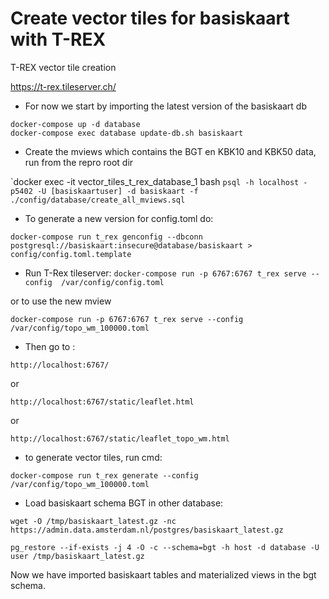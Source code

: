 # Create vector tiles for basiskaart with T-REX

T-REX vector tile creation

https://t-rex.tileserver.ch/

- For now we start by importing the latest version of the basiskaart db 

`docker-compose up -d database`  
`docker-compose exec database update-db.sh basiskaart`

- Create the mviews which contains the BGT en KBK10 and KBK50 data, run from the repro root dir

`docker exec -it vector_tiles_t_rex_database_1 bash ``psql -h localhost -p5402 -U [basiskaartuser] -d basiskaart -f ./config/database/create_all_mviews.sql``


- To generate a new version for config.toml do:

`docker-compose run t_rex genconfig --dbconn postgresql://basiskaart:insecure@database/basiskaart > config/config.toml.template`

- Run T-Rex tileserver: 
`docker-compose run -p 6767:6767 t_rex serve --config  /var/config/config.toml`

or to use the new mview

`docker-compose run -p 6767:6767 t_rex serve --config  /var/config/topo_wm_100000.toml` 

- Then go to :
 
 `http://localhost:6767/`
 
 or 
 
 
 `http://localhost:6767/static/leaflet.html`
 
 or
 
 `http://localhost:6767/static/leaflet_topo_wm.html`
 

 - to generate vector tiles, run cmd:

 `docker-compose run t_rex generate --config  /var/config/topo_wm_100000.toml`

 
- Load basiskaart schema BGT in other database: 
 
`wget -O /tmp/basiskaart_latest.gz -nc https://admin.data.amsterdam.nl/postgres/basiskaart_latest.gz`

`pg_restore --if-exists -j 4 -O -c --schema=bgt -h host -d database -U user /tmp/basiskaart_latest.gz`


Now we have imported basiskaart tables and materialized views in the bgt schema.  
